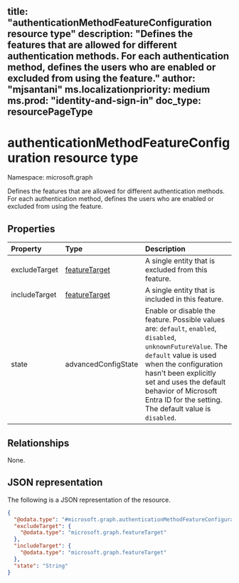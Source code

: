 title: "authenticationMethodFeatureConfiguration resource type"
description: "Defines the features that are allowed for different authentication methods. For each authentication method, defines the users who are enabled or excluded from using the feature."
author: "mjsantani"
ms.localizationpriority: medium
ms.prod: "identity-and-sign-in"
doc_type: resourcePageType
---

# authenticationMethodFeatureConfiguration resource type
Namespace: microsoft.graph

Defines the features that are allowed for different authentication methods. For each authentication method, defines the users who are enabled or excluded from using the feature.

## Properties
|Property|Type|Description|
|:---|:---|:---|
|excludeTarget|[featureTarget](../resources/featuretarget.md)|A single entity that is excluded from this feature.|
|includeTarget|[featureTarget](../resources/featuretarget.md)|A single entity that is included in this feature.|
|state|advancedConfigState|Enable or disable the feature. Possible values are: `default`, `enabled`, `disabled`, `unknownFutureValue`. The `default` value is used when the configuration hasn't been explicitly set and uses the default behavior of Microsoft Entra ID for the setting. The default value is `disabled`.|

## Relationships
None.

## JSON representation
The following is a JSON representation of the resource.
<!-- {
  "blockType": "resource",
  "@odata.type": "microsoft.graph.authenticationMethodFeatureConfiguration"
}
-->
``` json
{
  "@odata.type": "#microsoft.graph.authenticationMethodFeatureConfiguration",
  "excludeTarget": {
    "@odata.type": "microsoft.graph.featureTarget"
  },
  "includeTarget": {
    "@odata.type": "microsoft.graph.featureTarget"
  },
  "state": "String"
}
```
